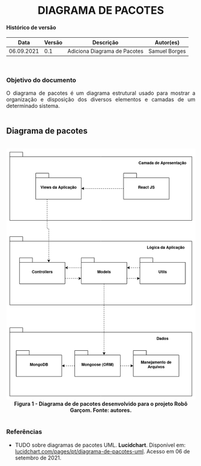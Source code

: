 # <center> DIAGRAMA DE PACOTES

#### Histórico de versão<br>

| Data       | Versão | Descrição                    | Autor(es)     |
| ---------- | ------ | ---------------------------- | ------------- |
| 06.09.2021 | 0.1    | Adiciona Diagrama de Pacotes | Samuel Borges |
<br>

### Objetivo do documento

<div align="justify">
O diagrama de pacotes é um diagrama estrutural usado para mostrar a organização e disposição dos diversos elementos e camadas de um determinado sistema.
<br><br></div>

## Diagrama de pacotes
<br>

<div align="center"><img src="../../imagens/DiagramaPacotes.png" width="650" ></<br>
<figcaption align='center'>
    <b>Figura 1 - Diagrama de de pacotes desenvolvido para o projeto Robô Garçom. Fonte: autores.</b>
</figcaption>
<br></div>


### Referências

- TUDO sobre diagramas de pacotes UML. **Lucidchart**. Disponível em: [lucidchart.com/pages/pt/diagrama-de-pacotes-uml](https://www.lucidchart.com/pages/pt/diagrama-de-pacotes-uml). Acesso em 06 de setembro de 2021.